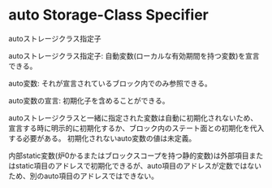 # auto Storage-Class Specifier
autoストレージクラス指定子

autoストレージクラス指定子:
自動変数(ローカルな有効期間を持つ変数)を宣言できる。

auto変数:
それが宣言されているブロック内でのみ参照できる。

auto変数の宣言:
初期化子を含めることができる。

autoストレージクラスと一緒に指定された変数は自動に初期化されないため、宣言する時に明示的に初期化するか、ブロック内のステート面との初期化を代入する必要がある。
初期化されないauto変数の値は未定義。

内部static変数(炉0かるまたはブロックスコープを持つ静的変数)は外部項目またはstatic項目のアドレスで初期化できるが、auto項目のアドレスが定数ではないため、別のauto項目のアドレスではできない。